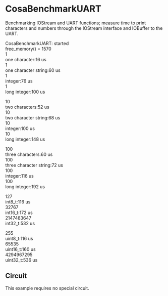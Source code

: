 
CosaBenchmarkUART
=================

Benchmarking IOStream and UART functions; measure time to print
characters and numbers through the IOStream interface and IOBuffer
to the UART.

CosaBenchmarkUART: started   
free_memory() = 1570   
1   
one character:16 us   
1   
one character string:60 us   
1   
integer:76 us   
1   
long integer:100 us   
   
10   
two characters:52 us   
10   
two character string:68 us   
10   
integer:100 us   
10   
long integer:148 us   
   
100   
three characters:60 us   
100   
three character string:72 us   
100   
integer:116 us   
100   
long integer:192 us   
   
127   
int8_t:116 us   
32767   
int16_t:172 us   
2147483647   
int32_t:532 us   
   
255   
uint8_t:116 us   
65535   
uint16_t:160 us   
4294967295   
uint32_t:536 us   

Circuit
-------
This example requires no special circuit. 




